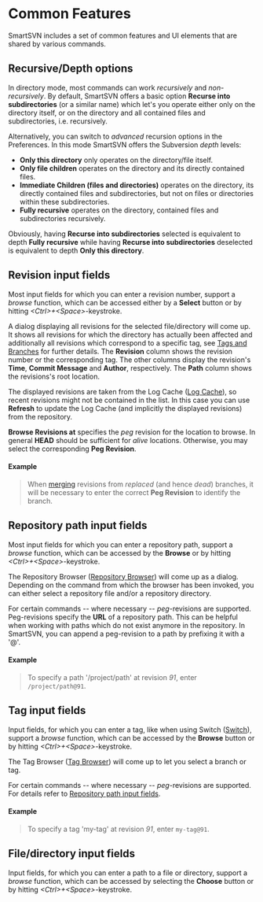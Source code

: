 # Common Features

SmartSVN includes a set of common features and UI elements that are
shared by various commands.

## Recursive/Depth options

In directory mode, most commands can work *recursively* and
*non-recursively*. By default, SmartSVN offers a basic option **Recurse
into subdirectories** (or a similar name) which let's you operate either
only on the directory itself, or on the directory and all contained
files and subdirectories, i.e. recursively.

Alternatively, you can switch to *advanced* recursion options in the
Preferences. In this mode SmartSVN offers the Subversion *depth* levels:

-   **Only this directory** only operates on the directory/file itself.
-   **Only file children** operates on the directory and its directly
    contained files.
-   **Immediate Children (files and directories)** operates on the
    directory, its directly contained files and subdirectories, but not
    on files or directories within these subdirectories.
-   **Fully recursive** operates on the directory, contained files and
    subdirectories recursively.

Obviously, having **Recurse into subdirectories** selected is equivalent
to depth **Fully recursive** while having **Recurse into
subdirectories** deselected is equivalent to depth **Only this
directory**.

## Revision input fields

Most input fields for which you can enter a revision number, support a
*browse* function, which can be accessed either by a **Select** button
or by hitting *\<Ctrl>+\<Space>*-keystroke.

A dialog displaying all revisions for the selected file/directory will
come up. It shows all revisions for which the directory has actually
been affected and additionally all revisions which correspond to a
specific tag, see [Tags and Branches](Tags-and-Branches.md#TagsandBranches-commands.tags)
for further details. The **Revision** column shows the revision number
or the corresponding tag. The other columns display the revision's
**Time**, **Commit Message** and **Author**, respectively. The **Path**
column shows the revisions's root location.

The displayed revisions are taken from the Log Cache ([Log Cache](Log-Cache.md#LogCache-log-cache)), so recent revisions
might not be contained in the list. In this case you can use **Refresh**
to update the Log Cache (and implicitly the displayed revisions) from
the repository.

**Browse Revisions at** specifies the *peg* revision for the location to
browse. In general **HEAD** should be sufficient for *alive* locations.
Otherwise, you may select the corresponding **Peg Revision**.



#### Example
>
>
>
>When [merging](Merge.md#Merge-commands.merge) revisions from
>*replaced* (and hence *dead*) branches, it will be necessary to enter
>the correct **Peg Revision** to identify the branch.
>
>

## Repository path input fields

Most input fields for which you can enter a repository path, support a
*browse* function, which can be accessed by the **Browse** or by hitting
*\<Ctrl>+\<Space>*-keystroke.

The Repository Browser ([Repository Browser](Repository-Browser.md#RepositoryBrowser-repository-browser))
will come up as a dialog. Depending on the command from which the
browser has been invoked, you can either select a repository file and/or
a repository directory.

For certain commands -- where necessary -- *peg*-revisions are
supported. Peg-revisions specify the **URL** of a repository path. This
can be helpful when working with paths which do not exist anymore in the
repository. In SmartSVN, you can append a peg-revision to a path by
prefixing it with a '@'.



#### Example
>
>
>
>To specify a path '/project/path' at revision *91*, enter
>`/project/path@91`.
>
>

## Tag input fields

Input fields, for which you can enter a tag, like when using Switch
([Switch](Switch.md#Switch-commands.switch)), support a
*browse* function, which can be accessed by the **Browse** button or by
hitting *\<Ctrl>+\<Space>*-keystroke.

The Tag Browser ([Tag Browser](Tag-Browser.md#TagBrowser-commands.tags.browser))
will come up to let you select a branch or tag.

For certain commands -- where necessary -- *peg*-revisions are
supported. For details refer to [Repository path input fields](#repository-path-input-fields).



#### Example
>
>
>
>To specify a tag 'my-tag' at revision *91*, enter `my-tag@91`.
>
>

## File/directory input fields

Input fields, for which you can enter a path to a file or directory,
support a *browse* function, which can be accessed by selecting the
**Choose** button or by hitting *\<Ctrl>+\<Space>*-keystroke.
